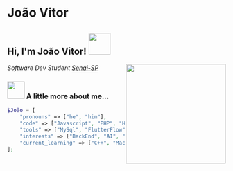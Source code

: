 # João Vitor

<h2> Hi, I'm João Vitor! <img src="https://media.giphy.com/media/W03K1PPrPjB7aKCVCV/giphy.gif" width="50"></h2>


<img align='right' src="https://media.giphy.com/media/HPlv30jVafdcP2ttYB/giphy.gif" width="230">


*Software Dev Student [Senai-SP](https://www.sp.senai.br)*



### <img src="https://media.giphy.com/media/5pYAUlFQVEfwK60K6W/giphy.gif" width="40"> A little more about me...



```php
$João = [
    "pronouns" => ["he", "him"],
    "code" => ["Javascript", "PHP", "HTML", "CSS", "Dart", "Python",]
    "tools" => ["MySql", "FlutterFlow", "Nodejs", "Design-Patterns", "WordPress"]
    "interests" => ["BackEnd", "AI", "Machine Learning", "Data Science"]
    "current_learning" => ["C++", "Machine Learning"]
];
